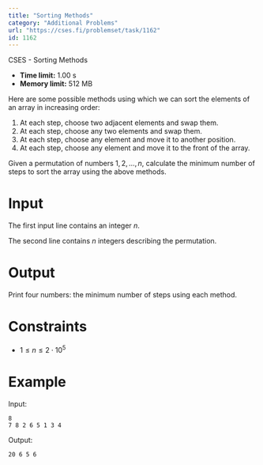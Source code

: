 ```yaml
---
title: "Sorting Methods"
category: "Additional Problems"
url: "https://cses.fi/problemset/task/1162"
id: 1162
---
```


CSES - Sorting Methods

  * **Time limit:** 1.00 s
  * **Memory limit:** 512 MB

Here are some possible methods using which we can sort the elements of an
array in increasing order:

  1. At each step, choose two adjacent elements and swap them.
  2. At each step, choose any two elements and swap them.
  3. At each step, choose any element and move it to another position.
  4. At each step, choose any element and move it to the front of the array.

Given a permutation of numbers $1,2,\ldots,n$, calculate the minimum number of
steps to sort the array using the above methods.

# Input

The first input line contains an integer $n$.

The second line contains $n$ integers describing the permutation.

# Output

Print four numbers: the minimum number of steps using each method.

# Constraints

  * $1 \le n \le 2 \cdot 10^5$

# Example

Input:

    
    
    8
    7 8 2 6 5 1 3 4
    

Output:

    
    
    20 6 5 6
    


